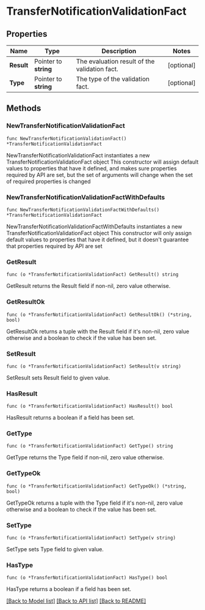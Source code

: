 # TransferNotificationValidationFact

## Properties

Name | Type | Description | Notes
------------ | ------------- | ------------- | -------------
**Result** | Pointer to **string** | The evaluation result of the validation fact. | [optional] 
**Type** | Pointer to **string** | The type of the validation fact. | [optional] 

## Methods

### NewTransferNotificationValidationFact

`func NewTransferNotificationValidationFact() *TransferNotificationValidationFact`

NewTransferNotificationValidationFact instantiates a new TransferNotificationValidationFact object
This constructor will assign default values to properties that have it defined,
and makes sure properties required by API are set, but the set of arguments
will change when the set of required properties is changed

### NewTransferNotificationValidationFactWithDefaults

`func NewTransferNotificationValidationFactWithDefaults() *TransferNotificationValidationFact`

NewTransferNotificationValidationFactWithDefaults instantiates a new TransferNotificationValidationFact object
This constructor will only assign default values to properties that have it defined,
but it doesn't guarantee that properties required by API are set

### GetResult

`func (o *TransferNotificationValidationFact) GetResult() string`

GetResult returns the Result field if non-nil, zero value otherwise.

### GetResultOk

`func (o *TransferNotificationValidationFact) GetResultOk() (*string, bool)`

GetResultOk returns a tuple with the Result field if it's non-nil, zero value otherwise
and a boolean to check if the value has been set.

### SetResult

`func (o *TransferNotificationValidationFact) SetResult(v string)`

SetResult sets Result field to given value.

### HasResult

`func (o *TransferNotificationValidationFact) HasResult() bool`

HasResult returns a boolean if a field has been set.

### GetType

`func (o *TransferNotificationValidationFact) GetType() string`

GetType returns the Type field if non-nil, zero value otherwise.

### GetTypeOk

`func (o *TransferNotificationValidationFact) GetTypeOk() (*string, bool)`

GetTypeOk returns a tuple with the Type field if it's non-nil, zero value otherwise
and a boolean to check if the value has been set.

### SetType

`func (o *TransferNotificationValidationFact) SetType(v string)`

SetType sets Type field to given value.

### HasType

`func (o *TransferNotificationValidationFact) HasType() bool`

HasType returns a boolean if a field has been set.


[[Back to Model list]](../README.md#documentation-for-models) [[Back to API list]](../README.md#documentation-for-api-endpoints) [[Back to README]](../README.md)


